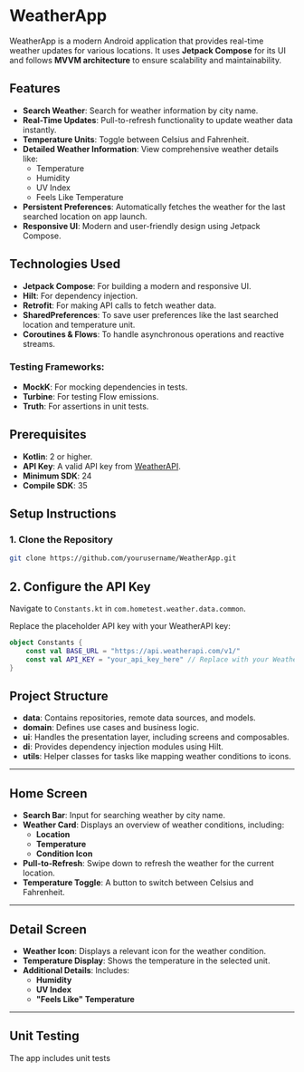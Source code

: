 # WeatherApp

WeatherApp is a modern Android application that provides real-time weather updates for various locations. It uses **Jetpack Compose** for its UI and follows **MVVM architecture** to ensure scalability and maintainability.

## Features

- **Search Weather**: Search for weather information by city name.
- **Real-Time Updates**: Pull-to-refresh functionality to update weather data instantly.
- **Temperature Units**: Toggle between Celsius and Fahrenheit.
- **Detailed Weather Information**: View comprehensive weather details like:
  - Temperature
  - Humidity
  - UV Index
  - Feels Like Temperature
- **Persistent Preferences**: Automatically fetches the weather for the last searched location on app launch.
- **Responsive UI**: Modern and user-friendly design using Jetpack Compose.

## Technologies Used

- **Jetpack Compose**: For building a modern and responsive UI.
- **Hilt**: For dependency injection.
- **Retrofit**: For making API calls to fetch weather data.
- **SharedPreferences**: To save user preferences like the last searched location and temperature unit.
- **Coroutines & Flows**: To handle asynchronous operations and reactive streams.

### Testing Frameworks:
- **MockK**: For mocking dependencies in tests.
- **Turbine**: For testing Flow emissions.
- **Truth**: For assertions in unit tests.

## Prerequisites

- **Kotlin**: 2 or higher.
- **API Key**: A valid API key from [WeatherAPI](http://api.weatherapi.com/).
- **Minimum SDK**: 24
- **Compile SDK**: 35

## Setup Instructions

### 1. Clone the Repository
```bash
git clone https://github.com/yourusername/WeatherApp.git
```

## 2. Configure the API Key

Navigate to `Constants.kt` in `com.hometest.weather.data.common`.

Replace the placeholder API key with your WeatherAPI key:

```kotlin
object Constants {
    const val BASE_URL = "https://api.weatherapi.com/v1/"
    const val API_KEY = "your_api_key_here" // Replace with your WeatherAPI key
}
```

## Project Structure

- **data**: Contains repositories, remote data sources, and models.
- **domain**: Defines use cases and business logic.
- **ui**: Handles the presentation layer, including screens and composables.
- **di**: Provides dependency injection modules using Hilt.
- **utils**: Helper classes for tasks like mapping weather conditions to icons.

---

## Home Screen

- **Search Bar**: Input for searching weather by city name.
- **Weather Card**: Displays an overview of weather conditions, including:
  - **Location**
  - **Temperature**
  - **Condition Icon**
- **Pull-to-Refresh**: Swipe down to refresh the weather for the current location.
- **Temperature Toggle**: A button to switch between Celsius and Fahrenheit.

---

## Detail Screen

- **Weather Icon**: Displays a relevant icon for the weather condition.
- **Temperature Display**: Shows the temperature in the selected unit.
- **Additional Details**: Includes:
  - **Humidity**
  - **UV Index**
  - **"Feels Like" Temperature**

---

## Unit Testing

The app includes unit tests
